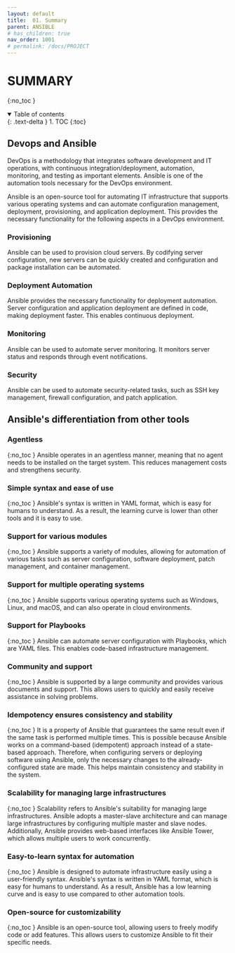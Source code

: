 ```yaml
---
layout: default
title:  01. Summary
parent: ANSIBLE
# has_children: true
nav_order: 1001
# permalink: /docs/PROJECT
---
```


# SUMMARY

{:no_toc }

<details open markdown="block">  
  <summary>
    Table of contents
  </summary>
  {: .text-delta }
1. TOC  
{:toc}
</details>

## Devops and Ansible

DevOps is a methodology that integrates software development and IT operations, with continuous integration/deployment, automation, monitoring, and testing as important elements. Ansible is one of the automation tools necessary for the DevOps environment.

Ansible is an open-source tool for automating IT infrastructure that supports various operating systems and can automate configuration management, deployment, provisioning, and application deployment. This provides the necessary functionality for the following aspects in a DevOps environment.

### Provisioning  

Ansible can be used to provision cloud servers. By codifying server configuration, new servers can be quickly created and configuration and package installation can be automated.

### Deployment Automation

Ansible provides the necessary functionality for deployment automation. Server configuration and application deployment are defined in code, making deployment faster. This enables continuous deployment.

### Monitoring  

Ansible can be used to automate server monitoring. It monitors server status and responds through event notifications.

### Security

Ansible can be used to automate security-related tasks, such as SSH key management, firewall configuration, and patch application.

## Ansible's differentiation from other tools

### Agentless
{:no_toc }
Ansible operates in an agentless manner, meaning that no agent needs to be installed on the target system. This reduces management costs and strengthens security.

### Simple syntax and ease of use
{:no_toc }
Ansible's syntax is written in YAML format, which is easy for humans to understand. As a result, the learning curve is lower than other tools and it is easy to use.

### Support for various modules
{:no_toc }
Ansible supports a variety of modules, allowing for automation of various tasks such as server configuration, software deployment, patch management, and container management.

### Support for multiple operating systems
{:no_toc }
Ansible supports various operating systems such as Windows, Linux, and macOS, and can also operate in cloud environments.

### Support for Playbooks
{:no_toc }
Ansible can automate server configuration with Playbooks, which are YAML files. This enables code-based infrastructure management.

### Community and support
{:no_toc }
Ansible is supported by a large community and provides various documents and support. This allows users to quickly and easily receive assistance in solving problems.

### Idempotency ensures consistency and stability
{:no_toc }
It is a property of Ansible that guarantees the same result even if the same task is performed multiple times. This is possible because Ansible works on a command-based (idempotent) approach instead of a state-based approach. Therefore, when configuring servers or deploying software using Ansible, only the necessary changes to the already-configured state are made. This helps maintain consistency and stability in the system.

### Scalability for managing large infrastructures  
{:no_toc }
Scalability refers to Ansible's suitability for managing large infrastructures. Ansible adopts a master-slave architecture and can manage large infrastructures by configuring multiple master and slave nodes. Additionally, Ansible provides web-based interfaces like Ansible Tower, which allows multiple users to work concurrently.

### Easy-to-learn syntax for automation
{:no_toc }
Ansible is designed to automate infrastructure easily using a user-friendly syntax. Ansible's syntax is written in YAML format, which is easy for humans to understand. As a result, Ansible has a low learning curve and is easy to use compared to other automation tools.

### Open-source for customizability
{:no_toc }
Ansible is an open-source tool, allowing users to freely modify code or add features. This allows users to customize Ansible to fit their specific needs.
